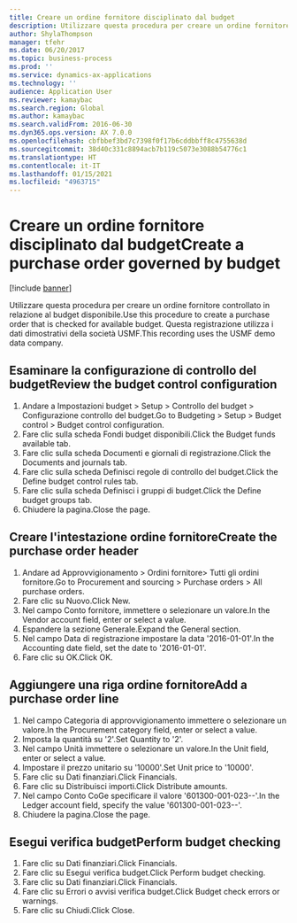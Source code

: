 ```yaml
---
title: Creare un ordine fornitore disciplinato dal budget
description: Utilizzare questa procedura per creare un ordine fornitore controllato in relazione al budget disponibile.
author: ShylaThompson
manager: tfehr
ms.date: 06/20/2017
ms.topic: business-process
ms.prod: ''
ms.service: dynamics-ax-applications
ms.technology: ''
audience: Application User
ms.reviewer: kamaybac
ms.search.region: Global
ms.author: kamaybac
ms.search.validFrom: 2016-06-30
ms.dyn365.ops.version: AX 7.0.0
ms.openlocfilehash: cbfbbef3bd7c7398f0f17b6cddbbff8c4755638d
ms.sourcegitcommit: 38d40c331c8894acb7b119c5073e3088b54776c1
ms.translationtype: HT
ms.contentlocale: it-IT
ms.lasthandoff: 01/15/2021
ms.locfileid: "4963715"
---
```

# <a name="create-a-purchase-order-governed-by-budget"></a><span data-ttu-id="83ee9-103">Creare un ordine fornitore disciplinato dal budget</span><span class="sxs-lookup"><span data-stu-id="83ee9-103">Create a purchase order governed by budget</span></span>

[!include [banner](../../includes/banner.md)]

<span data-ttu-id="83ee9-104">Utilizzare questa procedura per creare un ordine fornitore controllato in relazione al budget disponibile.</span><span class="sxs-lookup"><span data-stu-id="83ee9-104">Use this procedure to create a purchase order that is checked for available budget.</span></span> <span data-ttu-id="83ee9-105">Questa registrazione utilizza i dati dimostrativi della società USMF.</span><span class="sxs-lookup"><span data-stu-id="83ee9-105">This recording uses the USMF demo data company.</span></span>


## <a name="review-the-budget-control-configuration"></a><span data-ttu-id="83ee9-106">Esaminare la configurazione di controllo del budget</span><span class="sxs-lookup"><span data-stu-id="83ee9-106">Review the budget control configuration</span></span>
1. <span data-ttu-id="83ee9-107">Andare a Impostazioni budget > Setup > Controllo del budget > Configurazione controllo del budget.</span><span class="sxs-lookup"><span data-stu-id="83ee9-107">Go to Budgeting > Setup > Budget control > Budget control configuration.</span></span>
2. <span data-ttu-id="83ee9-108">Fare clic sulla scheda Fondi budget disponibili.</span><span class="sxs-lookup"><span data-stu-id="83ee9-108">Click the Budget funds available tab.</span></span>
3. <span data-ttu-id="83ee9-109">Fare clic sulla scheda Documenti e giornali di registrazione.</span><span class="sxs-lookup"><span data-stu-id="83ee9-109">Click the Documents and journals tab.</span></span>
4. <span data-ttu-id="83ee9-110">Fare clic sulla scheda Definisci regole di controllo del budget.</span><span class="sxs-lookup"><span data-stu-id="83ee9-110">Click the Define budget control rules tab.</span></span>
5. <span data-ttu-id="83ee9-111">Fare clic sulla scheda Definisci i gruppi di budget.</span><span class="sxs-lookup"><span data-stu-id="83ee9-111">Click the Define budget groups tab.</span></span>
6. <span data-ttu-id="83ee9-112">Chiudere la pagina.</span><span class="sxs-lookup"><span data-stu-id="83ee9-112">Close the page.</span></span>

## <a name="create-the-purchase-order-header"></a><span data-ttu-id="83ee9-113">Creare l'intestazione ordine fornitore</span><span class="sxs-lookup"><span data-stu-id="83ee9-113">Create the purchase order header</span></span>
1. <span data-ttu-id="83ee9-114">Andare ad Approvvigionamento > Ordini fornitore> Tutti gli ordini fornitore.</span><span class="sxs-lookup"><span data-stu-id="83ee9-114">Go to Procurement and sourcing > Purchase orders > All purchase orders.</span></span>
2. <span data-ttu-id="83ee9-115">Fare clic su Nuovo.</span><span class="sxs-lookup"><span data-stu-id="83ee9-115">Click New.</span></span>
3. <span data-ttu-id="83ee9-116">Nel campo Conto fornitore, immettere o selezionare un valore.</span><span class="sxs-lookup"><span data-stu-id="83ee9-116">In the Vendor account field, enter or select a value.</span></span>
4. <span data-ttu-id="83ee9-117">Espandere la sezione Generale.</span><span class="sxs-lookup"><span data-stu-id="83ee9-117">Expand the General section.</span></span>
5. <span data-ttu-id="83ee9-118">Nel campo Data di registrazione impostare la data '2016-01-01'.</span><span class="sxs-lookup"><span data-stu-id="83ee9-118">In the Accounting date field, set the date to '2016-01-01'.</span></span>
6. <span data-ttu-id="83ee9-119">Fare clic su OK.</span><span class="sxs-lookup"><span data-stu-id="83ee9-119">Click OK.</span></span>

## <a name="add-a-purchase-order-line"></a><span data-ttu-id="83ee9-120">Aggiungere una riga ordine fornitore</span><span class="sxs-lookup"><span data-stu-id="83ee9-120">Add a purchase order line</span></span>
1. <span data-ttu-id="83ee9-121">Nel campo Categoria di approvvigionamento immettere o selezionare un valore.</span><span class="sxs-lookup"><span data-stu-id="83ee9-121">In the Procurement category field, enter or select a value.</span></span>
2. <span data-ttu-id="83ee9-122">Imposta la quantità su '2'.</span><span class="sxs-lookup"><span data-stu-id="83ee9-122">Set Quantity to '2'.</span></span>
3. <span data-ttu-id="83ee9-123">Nel campo Unità immettere o selezionare un valore.</span><span class="sxs-lookup"><span data-stu-id="83ee9-123">In the Unit field, enter or select a value.</span></span>
4. <span data-ttu-id="83ee9-124">Impostare il prezzo unitario su '10000'.</span><span class="sxs-lookup"><span data-stu-id="83ee9-124">Set Unit price to '10000'.</span></span>
5. <span data-ttu-id="83ee9-125">Fare clic su Dati finanziari.</span><span class="sxs-lookup"><span data-stu-id="83ee9-125">Click Financials.</span></span>
6. <span data-ttu-id="83ee9-126">Fare clic su Distribuisci importi.</span><span class="sxs-lookup"><span data-stu-id="83ee9-126">Click Distribute amounts.</span></span>
7. <span data-ttu-id="83ee9-127">Nel campo Conto CoGe specificare il valore '601300-001-023--'.</span><span class="sxs-lookup"><span data-stu-id="83ee9-127">In the Ledger account field, specify the value '601300-001-023--'.</span></span>
8. <span data-ttu-id="83ee9-128">Chiudere la pagina.</span><span class="sxs-lookup"><span data-stu-id="83ee9-128">Close the page.</span></span>

## <a name="perform-budget-checking"></a><span data-ttu-id="83ee9-129">Esegui verifica budget</span><span class="sxs-lookup"><span data-stu-id="83ee9-129">Perform budget checking</span></span>
1. <span data-ttu-id="83ee9-130">Fare clic su Dati finanziari.</span><span class="sxs-lookup"><span data-stu-id="83ee9-130">Click Financials.</span></span>
2. <span data-ttu-id="83ee9-131">Fare clic su Esegui verifica budget.</span><span class="sxs-lookup"><span data-stu-id="83ee9-131">Click Perform budget checking.</span></span>
3. <span data-ttu-id="83ee9-132">Fare clic su Dati finanziari.</span><span class="sxs-lookup"><span data-stu-id="83ee9-132">Click Financials.</span></span>
4. <span data-ttu-id="83ee9-133">Fare clic su Errori o avvisi verifica budget.</span><span class="sxs-lookup"><span data-stu-id="83ee9-133">Click Budget check errors or warnings.</span></span>
5. <span data-ttu-id="83ee9-134">Fare clic su Chiudi.</span><span class="sxs-lookup"><span data-stu-id="83ee9-134">Click Close.</span></span>

